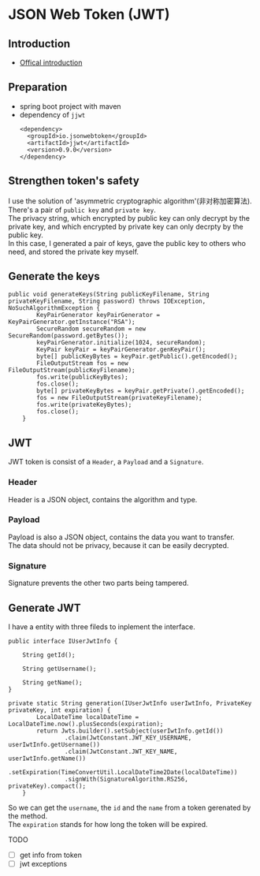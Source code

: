 # JSON Web Token (JWT) 

## Introduction
- [Offical introduction](https://jwt.io/introduction/)

## Preparation
- spring boot project with maven
- dependency of `jjwt`
  ```
  <dependency>
    <groupId>io.jsonwebtoken</groupId>
    <artifactId>jjwt</artifactId>
    <version>0.9.0</version>
  </dependency>
  ```

## Strengthen token's safety
I use the solution of 'asymmetric cryptographic algorithm'(非对称加密算法).  
There's a pair of `public key` and `private key`.  
The privacy string, which encrypted by public key can only decrypt by the private key, and which encrypted by private key can only decrpty by the public key.  
In this case, I generated a pair of keys, gave the public key to others who need, and stored the private key myself.

## Generate the keys
```
public void generateKeys(String publicKeyFilename, String privateKeyFilename, String password) throws IOException, NoSuchAlgorithmException {
        KeyPairGenerator keyPairGenerator = KeyPairGenerator.getInstance("RSA");
        SecureRandom secureRandom = new SecureRandom(password.getBytes());
        keyPairGenerator.initialize(1024, secureRandom);
        KeyPair keyPair = keyPairGenerator.genKeyPair();
        byte[] publicKeyBytes = keyPair.getPublic().getEncoded();
        FileOutputStream fos = new FileOutputStream(publicKeyFilename);
        fos.write(publicKeyBytes);
        fos.close();
        byte[] privateKeyBytes = keyPair.getPrivate().getEncoded();
        fos = new FileOutputStream(privateKeyFilename);
        fos.write(privateKeyBytes);
        fos.close();
    }
```

## JWT
JWT token is consist of a `Header`, a `Payload` and a `Signature`.  

### Header
Header is a JSON object, contains the algorithm and type. 

### Payload
Payload is also a JSON object, contains the data you want to transfer.  
The data should not be privacy, because it can be easily decrypted.

### Signature
Signature prevents the other two parts being tampered.

## Generate JWT
I have a entity with three fileds to inplement the interface.
```
public interface IUserJwtInfo {

    String getId();

    String getUsername();

    String getName();
}
```

```
private static String generation(IUserJwtInfo userIwtInfo, PrivateKey privateKey, int expiration) {
        LocalDateTime localDateTime = LocalDateTime.now().plusSeconds(expiration);
        return Jwts.builder().setSubject(userIwtInfo.getId())
                .claim(JwtConstant.JWT_KEY_USERNAME, userIwtInfo.getUsername())
                .claim(JwtConstant.JWT_KEY_NAME, userIwtInfo.getName())
                .setExpiration(TimeConvertUtil.LocalDateTime2Date(localDateTime))
                .signWith(SignatureAlgorithm.RS256, privateKey).compact();
    }
```
So we can get the `username`, the `id` and the `name` from a token gerenated by the method.  
The `expiration` stands for how long the token will be expired.

TODO
- [ ] get info from token
- [ ] jwt exceptions

